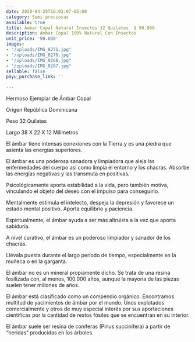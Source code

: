 ```yaml
---
date: 2020-04-28T10:03:07-05:00
category: Semi preciosas
available: true
title: Ambar Copal Natural Insectos 32 Quilates  $ 90.000
description: Ambar Copal 100% Natural Con Insectos
unit_price: '90.000'
images:
- "/uploads/IMG_0271.jpg"
- "/uploads/IMG_0270.jpg"
- "/uploads/IMG_0268.jpg"
- "/uploads/IMG_0267.jpg"
sellable: false
payu_purchase_link: ''

---
```

Hermoso Ejemplar de Ámbar Copal

Origen República Dominicana

Peso 32 Quilates 

Largo 38 X 22 X 12 Milímetros 

El ámbar tiene intensas conexiones con la Tierra y es una piedra que asienta las energías superiores.

El ámbar es una poderosa sanadora y limpiadora que aleja las enfermedades del cuerpo así como limpia el entorno y los chacras. Absorbe las energías negativas y las transmuta en positivas.

Psicológicamente aporta estabilidad a la vida, pero también motiva, vinculando el objeto del deseo con el impulso para conseguirlo.

Mentalmente estimula el intelecto, despeja la depresión y favorece un estado mental positivo. Aporta equilibrio y paciencia.

Espiritualmente, el ámbar ayuda a ser más altruista a la vez que aporta sabiduría.

A nivel curativo, el ámbar es un poderoso limpiador y sanador de los chacras.

Llévala puesta durante el largo período de tiempo, especialmente en la muñeca o en la garganta.

El ámbar no es un mineral propiamente dicho. Se trata de una resina fosilizada con, al menos, 100.000 años, aunque la mayoría de las piezas suelen tener millones de años.

El ámbar está clasificado como un compendio orgánico. Encontramos multitud de yacimientos de ámbar por el mundo. Unos explotados comercialmente y otros de muy especial interés por sus aportaciones científicas por la cantidad de restos fósiles que se encuentran en su interior.

El ámbar suele ser resina de coníferas (Pinus succinifera) a partir de “heridas” producidas en los árboles.